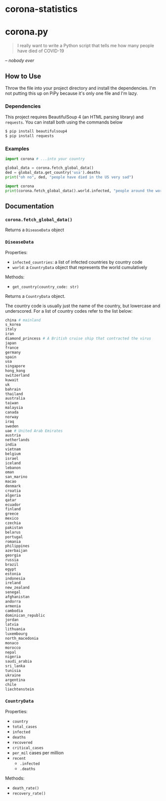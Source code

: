 # corona-statistics
# corona.py

>  I really want to write a Python script that tells me how many people have died of COVID-19

*– nobody ever*

## How to Use

Throw the file into your project directory and install the dependencies. I'm not putting this up on PiPy because it's only one file and I'm lazy.

### Dependencies

This project requires BeautifulSoup 4 (an HTML parsing library) and `requests`. You can install both using the commands below

```bash
$ pip install beautifulsoup4
$ pip install requests
```

### Examples

```python
import corona # ...into your country

global_data = corona.fetch_global_data()
ded = global_data.get_country('usa').deaths
print("oh no", ded, "people have died in the US very sad")
```

```python
import corona
print(corona.fetch_global_data().world.infected, "people around the world are currently infected with COVID-19")
```

## Documentation

### `corona.fetch_global_data()`

Returns a `DiseaseData` object

### `DiseaseData`

Properties:

- `infected_countries`: a list of infected countries by country code
- `world`: a `CountryData` object that represents the world cumulatively

Methods:

- `get_country(country_code: str)`

Returns a `CountryData` object.

The country code is usually just the name of the country, but lowercase and underscored. For a list of country codes refer to the list below:

```python
china # mainland
s_korea
italy
iran
diamond_princess # A British cruise ship that contracted the virus
japan
france
germany
spain
usa
singapore
hong_kong
switzerland
kuwait
uk
bahrain
thailand
australia
taiwan
malaysia
canada
norway
iraq
sweden
uae # United Arab Emirates
austria
netherlands
india
vietnam
belgium
israel
iceland
lebanon
oman
san_marino
macao
denmark
croatia
algeria
qatar
ecuador
finland
greece
mexico
czechia
pakistan
belarus
portugal
romania
philippines
azerbaijan
georgia
russia
brazil
egypt
estonia
indonesia
ireland
new_zealand
senegal
afghanistan
andorra
armenia
cambodia
dominican_republic
jordan
latvia
lithuania
luxembourg
north_macedonia
monaco
morocco
nepal
nigeria
saudi_arabia
sri_lanka
tunisia
ukraine
argentina
chile
liechtenstein
```

### `CountryData`

Properties:

- `country`
- `total_cases`
- `infected`
- `deaths`
- `recovered`
- `critical_cases`
- `per_mil` cases per million
- `recent`
  - `.infected`
  - `.deaths`

Methods:

- `death_rate()`
- `recovery_rate()`
